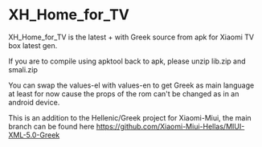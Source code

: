 XH_Home_for_TV
==============

XH_Home_for_TV is the latest + with Greek source from apk for Xiaomi TV box latest gen.


If you are to compile using apktool back to apk, please unzip lib.zip and smali.zip


You can swap the values-el with values-en to get Greek as main language at least for now cause the props of the rom can't be changed as in an android device.


This is an addition to the Hellenic/Greek project for Xiaomi-Miui, the main branch can be found here
https://github.com/Xiaomi-Miui-Hellas/MIUI-XML-5.0-Greek
